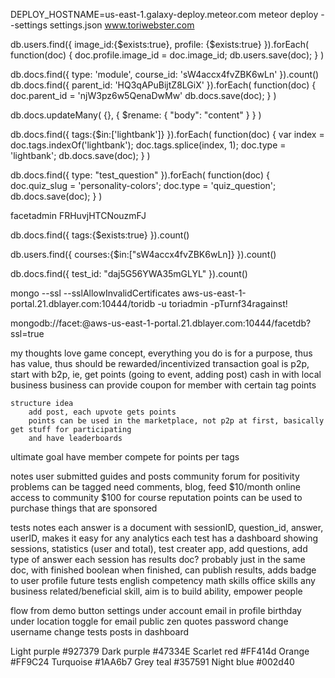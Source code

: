 DEPLOY_HOSTNAME=us-east-1.galaxy-deploy.meteor.com meteor deploy --settings settings.json www.toriwebster.com


<!--image-->
db.users.find({ image_id:{$exists:true}, profile: {$exists:true} }).forEach(
    function(doc) {
        doc.profile.image_id = doc.image_id;
        db.users.save(doc);
    }
)


db.docs.find({ type: 'module', course_id: 'sW4accx4fvZBK6wLn' }).count()
db.docs.find({ parent_id: 'HQ3qAPuBijtZ8LGiX' }).forEach(
    function(doc) {
        doc.parent_id = 'njW3pz6w5QenaDwMw'
        db.docs.save(doc);
    }
)

db.docs.updateMany( {}, { $rename: { "body": "content" } } )



db.docs.find({ tags:{$in:['lightbank']} }).forEach(
    function(doc) {
        var index = doc.tags.indexOf('lightbank');
        doc.tags.splice(index, 1);
        doc.type = 'lightbank';
        db.docs.save(doc);
    }
)


db.docs.find({ type: "test_question" }).forEach(
    function(doc) {
        doc.quiz_slug = 'personality-colors';
        doc.type = 'quiz_question';
        db.docs.save(doc);
    }
)

facetadmin
FRHuvjHTCNouzmFJ

db.docs.find({ tags:{$exists:true} }).count()


db.users.find({ courses:{$in:["sW4accx4fvZBK6wLn]} }).count()



db.docs.find({ test_id: "daj5G56YWA35mGLYL" }).count()


mongo --ssl --sslAllowInvalidCertificates aws-us-east-1-portal.21.dblayer.com:10444/toridb -u toriadmin -pTurnf34ragainst!


mongodb://facet:<password>@aws-us-east-1-portal.21.dblayer.com:10444/facetdb?ssl=true


    
my thoughts
    love game concept, everything you do is for a purpose, thus has value, thus should be rewarded/incentivized
    transaction goal is p2p, start with b2p, ie, get points (going to event, adding post) cash in with local business
    business can provide coupon for member with certain tag points
    
    structure idea
        add post, each upvote gets points
        points can be used in the marketplace, not p2p at first, basically get stuff for participating
        and have leaderboards
        
        
ultimate goal
    have member compete for points per tags
    
    
notes
    user submitted guides and posts
    community forum for positivity
    problems can be tagged
    need comments, blog, feed
    $10/month online access to community
    $100 for course
    reputation points can be used to purchase things that are sponsored
    
    


tests notes
    each answer is a document with sessionID, question_id, answer, userID, makes it easy for any analytics
    each test has a dashboard showing sessions, statistics (user and total), 
    test creater app, add questions, add type of answer
    each session has results doc? probably just in the same doc, with finished boolean
    when finished, can publish results, adds badge to user profile
    future tests
        english competency
        math skills
        office skills
        any business related/beneficial skill, aim is to build ability, empower people
        
        
flow from demo button
settings under account
email in profile
birthday under location
toggle for email public
zen quotes
password change
username change
tests
posts in dashboard


Light purple
#927379
Dark purple
#47334E
Scarlet red
#FF414d
Orange
#FF9C24
Turquoise 
#1AA6b7
Grey teal
#357591
Night blue
#002d40
